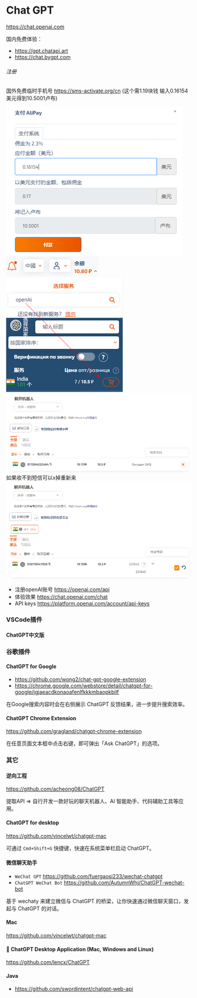 # Chat GPT

https://chat.openai.com

国内免费体验：

- https://gpt.chatapi.art
- https://chat.bygpt.com

###### 注册

国外免费临时手机号 https://sms-activate.org/cn (这个需1.19块钱 输入0.16154美元得到10.5001卢布)

![img.png](images/sms-01.png)
![img.png](images/sms-02.png)
![img.png](images/sms-05.png)
![img.png](images/sms-03.png)
如果收不到短信可以x掉重新来
![img.png](images/sms-04.png)

- 注册openAI账号 https://openai.com/api
- 体验效果 https://chat.openai.com/chat
- API keys https://platform.openai.com/account/api-keys

### VSCode插件

#### ChatGPT中文版

### 谷歌插件

#### ChatGPT for Google

- https://github.com/wong2/chat-gpt-google-extension
- https://chrome.google.com/webstore/detail/chatgpt-for-google/jgjaeacdkonaoafenlfkkkmbaopkbilf

在Google搜索内容时会在右侧展示 ChatGPT 反馈结果，进一步提升搜索效率。

#### ChatGPT Chrome Extension

https://github.com/gragland/chatgpt-chrome-extension

在任意页面文本框中点击右键，即可弹出「Ask ChatGPT」的选项。

### 其它

#### 逆向工程

https://github.com/acheong08/ChatGPT

提取API =>  自行开发一款好玩的聊天机器人、AI 智能助手、代码辅助工具等应用。

#### ChatGPT for desktop

https://github.com/vincelwt/chatgpt-mac

可通过 `Cmd+Shift+G` 快捷键，快速在系统菜单栏启动 ChatGPT。

#### 微信聊天助手

- `WeChat GPT` https://github.com/fuergaosi233/wechat-chatgpt
- `ChatGPT WeChat Bot` https://github.com/AutumnWhj/ChatGPT-wechat-bot

基于 wechaty 来建立微信与 ChatGPT 的桥梁，让你快速通过微信聊天窗口，发起与 ChatGPT 的对话。

#### Mac

https://github.com/vincelwt/chatgpt-mac

#### 🔮 ChatGPT Desktop Application (Mac, Windows and Linux)

https://github.com/lencx/ChatGPT

#### Java

- https://github.com/swordintent/chatgpt-web-api


